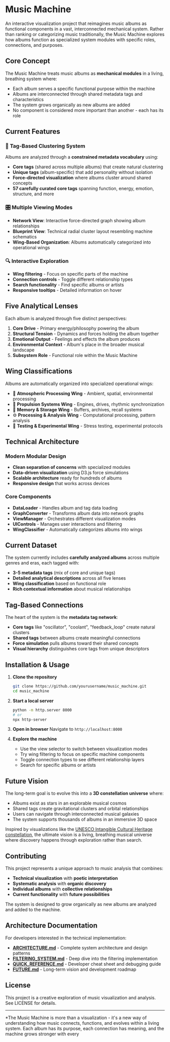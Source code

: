 # Music Machine

An interactive visualization project that reimagines music albums as functional components in a vast, interconnected mechanical system. Rather than ranking or categorizing music traditionally, the Music Machine explores how albums function as specialized system modules with specific roles, connections, and purposes.

## Core Concept

The Music Machine treats music albums as **mechanical modules** in a living, breathing system where:
- Each album serves a specific functional purpose within the machine
- Albums are interconnected through shared metadata tags and characteristics
- The system grows organically as new albums are added
- No component is considered more important than another - each has its role

## Current Features

### 🔧 **Tag-Based Clustering System**
Albums are analyzed through a **constrained metadata vocabulary** using:
- **Core tags** (shared across multiple albums) that create natural clustering
- **Unique tags** (album-specific) that add personality without isolation
- **Force-directed visualization** where albums cluster around shared concepts
- **57 carefully curated core tags** spanning function, energy, emotion, structure, and more

### 🎛️ **Multiple Viewing Modes**
- **Network View**: Interactive force-directed graph showing album relationships
- **Blueprint View**: Technical radial cluster layout resembling machine schematics
- **Wing-Based Organization**: Albums automatically categorized into operational wings

### 🔍 **Interactive Exploration**
- **Wing filtering** - Focus on specific parts of the machine
- **Connection controls** - Toggle different relationship types
- **Search functionality** - Find specific albums or artists
- **Responsive tooltips** - Detailed information on hover

## Five Analytical Lenses

Each album is analyzed through five distinct perspectives:

1. **Core Drive** - Primary energy/philosophy powering the album
2. **Structural Tension** - Dynamics and forces holding the album together
3. **Emotional Output** - Feelings and effects the album produces
4. **Environmental Context** - Album's place in the broader musical landscape
5. **Subsystem Role** - Functional role within the Music Machine

## Wing Classifications

Albums are automatically organized into specialized operational wings:

- 🌌 **Atmospheric Processing Wing** - Ambient, spatial, environmental processing
- 🚀 **Propulsion Systems Wing** - Engines, drives, rhythmic synchronization
- 💾 **Memory & Storage Wing** - Buffers, archives, recall systems
- ⚙️ **Processing & Analysis Wing** - Computational processing, pattern analysis
- 🧪 **Testing & Experimental Wing** - Stress testing, experimental protocols

## Technical Architecture

### Modern Modular Design
- **Clean separation of concerns** with specialized modules
- **Data-driven visualization** using D3.js force simulations
- **Scalable architecture** ready for hundreds of albums
- **Responsive design** that works across devices

### Core Components
- **DataLoader** - Handles album and tag data loading
- **GraphConverter** - Transforms album data into network graphs
- **ViewManager** - Orchestrates different visualization modes
- **UIControls** - Manages user interactions and filtering
- **WingClassifier** - Automatically categorizes albums into wings

## Current Dataset

The system currently includes **carefully analyzed albums** across multiple genres and eras, each tagged with:
- **3-5 metadata tags** (mix of core and unique tags)
- **Detailed analytical descriptions** across all five lenses
- **Wing classification** based on functional role
- **Rich contextual information** about musical relationships

## Tag-Based Connections

The heart of the system is the **metadata tag network**:
- **Core tags** like "oscillator", "coolant", "feedback_loop" create natural clusters
- **Shared tags** between albums create meaningful connections
- **Force simulation** pulls albums toward their shared concepts
- **Visual hierarchy** distinguishes core tags from unique descriptors

## Installation & Usage

1. **Clone the repository**
   ```bash
   git clone https://github.com/yourusername/music_machine.git
   cd music_machine
   ```

2. **Start a local server**
   ```bash
   python -m http.server 8000
   # or
   npx http-server
   ```

3. **Open in browser**
   Navigate to `http://localhost:8000`

4. **Explore the machine**
   - Use the view selector to switch between visualization modes
   - Try wing filtering to focus on specific machine components
   - Toggle connection types to see different relationship layers
   - Search for specific albums or artists

## Future Vision

The long-term goal is to evolve this into a **3D constellation universe** where:
- Albums exist as stars in an explorable musical cosmos
- Shared tags create gravitational clusters and orbital relationships
- Users can navigate through interconnected musical galaxies
- The system supports thousands of albums in an immersive 3D space

Inspired by visualizations like the [UNESCO Intangible Cultural Heritage constellation](https://ich.unesco.org/dive/constellation/?language=en), the ultimate vision is a living, breathing musical universe where discovery happens through exploration rather than search.

## Contributing

This project represents a unique approach to music analysis that combines:
- **Technical visualization** with **poetic interpretation**
- **Systematic analysis** with **organic discovery**
- **Individual albums** with **collective relationships**
- **Current functionality** with **future possibilities**

The system is designed to grow organically as new albums are analyzed and added to the machine.

## Architecture Documentation

For developers interested in the technical implementation:
- **[ARCHITECTURE.md](ARCHITECTURE.md)** - Complete system architecture and design patterns
- **[FILTERING_SYSTEM.md](FILTERING_SYSTEM.md)** - Deep dive into the filtering implementation
- **[QUICK_REFERENCE.md](QUICK_REFERENCE.md)** - Developer cheat sheet and debugging guide
- **[FUTURE.md](FUTURE.md)** - Long-term vision and development roadmap

## License

This project is a creative exploration of music visualization and analysis. See LICENSE for details.

---

*The Music Machine is more than a visualization - it's a new way of understanding how music connects, functions, and evolves within a living system. Each album has its purpose, each connection has meaning, and the machine grows stronger with every